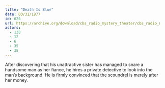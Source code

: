 ```yaml
---
title: "Death Is Blue"
date: 03/31/1977
id: 626
url: https://archive.org/download/cbs_radio_mystery_theater/cbs_radio_mystery_theater-0601-0650.zip/cbs_radio_mystery_theater-0601-0650%2Fcbsrmt_0626_death_is_blue.mp3
actors:
  - 138
  - 12
  - 6
  - 35
  - 38
---
```

After discovering that his unattractive sister has managed to snare a handsome man as her fiance, he hires a private detective to look into the man’s background. He is firmly convinced that the scoundrel is merely after her money.